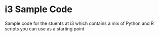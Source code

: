 # i3 Sample Code
 Sample code for the stuents at i3 which contains a mix of Python and R scripts you can use as a starting point
